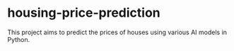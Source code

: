 # housing-price-prediction
This project aims to predict the prices of houses using various AI models in Python.
